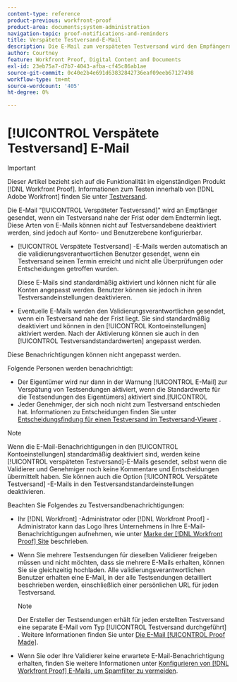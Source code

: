 ```yaml
---
content-type: reference
product-previous: workfront-proof
product-area: documents;system-administration
navigation-topic: proof-notifications-and-reminders
title: Verspätete Testversand-E-Mail
description: Die E-Mail zum verspäteten Testversand wird den Empfängern zugestellt, wenn ein Testversand kurz vor Ablauf der Frist oder bis zum Ablauf der Frist liegt. Diese Arten von E-Mails können nicht auf Testversandebene deaktiviert werden, sind jedoch auf Konto- und Benutzerebene konfigurierbar.
author: Courtney
feature: Workfront Proof, Digital Content and Documents
exl-id: 23eb75a7-d7b7-4043-afba-cf45c86ab1ae
source-git-commit: 0c40e2b4e691d63832842736eaf09eeb67127498
workflow-type: tm+mt
source-wordcount: '405'
ht-degree: 0%

---
```


# [!UICONTROL Verspätete Testversand] E-Mail

>[!IMPORTANT]
>
>Dieser Artikel bezieht sich auf die Funktionalität im eigenständigen Produkt [!DNL Workfront Proof]. Informationen zum Testen innerhalb von [!DNL Adobe Workfront] finden Sie unter [Testversand](../../../review-and-approve-work/proofing/proofing.md).

Die E-Mail &quot;[!UICONTROL Verspäteter Testversand]&quot; wird an Empfänger gesendet, wenn ein Testversand nahe der Frist oder dem Endtermin liegt. Diese Arten von E-Mails können nicht auf Testversandebene deaktiviert werden, sind jedoch auf Konto- und Benutzerebene konfigurierbar.

* [!UICONTROL Verspätete Testversand] -E-Mails werden automatisch an die validierungsverantwortlichen Benutzer gesendet, wenn ein Testversand seinen Termin erreicht und nicht alle Überprüfungen oder Entscheidungen getroffen wurden.

  Diese E-Mails sind standardmäßig aktiviert und können nicht für alle Konten angepasst werden. Benutzer können sie jedoch in ihren Testversandeinstellungen deaktivieren.

* Eventuelle E-Mails werden den Validierungsverantwortlichen gesendet, wenn ein Testversand nahe der Frist liegt. Sie sind standardmäßig deaktiviert und können in den [!UICONTROL Kontoeinstellungen] aktiviert werden. Nach der Aktivierung können sie auch in den [!UICONTROL Testversandstandardwerten] angepasst werden.

Diese Benachrichtigungen können nicht angepasst werden.

Folgende Personen werden benachrichtigt:

* Der Eigentümer wird nur dann in der Warnung [!UICONTROL E-Mail] zur Verspätung von Testsendungen aktiviert, wenn die Standardwerte für die Testsendungen des Eigentümers] aktiviert sind.[!UICONTROL 
* Jeder Genehmiger, der sich noch nicht zum Testversand entschieden hat. Informationen zu Entscheidungen finden Sie unter [Entscheidungsfindung für einen Testversand im Testversand-Viewer](../../../review-and-approve-work/proofing/reviewing-proofs-within-workfront/make-a-decision-on-a-proof/make-decisions-on-proof.md) .

>[!NOTE]
>
>Wenn die E-Mail-Benachrichtigungen in den [!UICONTROL Kontoeinstellungen] standardmäßig deaktiviert sind, werden keine [!UICONTROL verspäteten Testversand]-E-Mails gesendet, selbst wenn die Validierer und Genehmiger noch keine Kommentare und Entscheidungen übermittelt haben. Sie können auch die Option [!UICONTROL Verspätete Testversand] -E-Mails in den Testversandstandardeinstellungen deaktivieren.

Beachten Sie Folgendes zu Testversandbenachrichtigungen:

* Ihr [!DNL Workfront] -Administrator oder [!DNL Workfront Proof] -Administrator kann das Logo Ihres Unternehmens in Ihre E-Mail-Benachrichtigungen aufnehmen, wie unter [Marke der [!DNL Workfront Proof] Site](../../../workfront-proof/wp-acct-admin/branding/brand-wp-site.md) beschrieben.
* Wenn Sie mehrere Testsendungen für dieselben Validierer freigeben müssen und nicht möchten, dass sie mehrere E-Mails erhalten, können Sie sie gleichzeitig hochladen. Alle validierungsverantwortlichen Benutzer erhalten eine E-Mail, in der alle Testsendungen detailliert beschrieben werden, einschließlich einer persönlichen URL für jeden Testversand.

  >[!NOTE]
  >
  >Der Ersteller der Testsendungen erhält für jeden erstellten Testversand eine separate E-Mail vom Typ [!UICONTROL Testversand durchgeführt] . Weitere Informationen finden Sie unter [Die E-Mail [!UICONTROL Proof Made]](../../../workfront-proof/wp-emailsntfctns/proof-notifications-and-reminders/proof-made-email.md).

* Wenn Sie oder Ihre Validierer keine erwartete E-Mail-Benachrichtigung erhalten, finden Sie weitere Informationen unter [Konfigurieren von [!DNL Workfront Proof] E-Mails, um Spamfilter zu vermeiden](../../../workfront-proof/wp-emailsntfctns/avoiding-spam-filters/configure-wp-emails-avoid-spam-filters.md).
